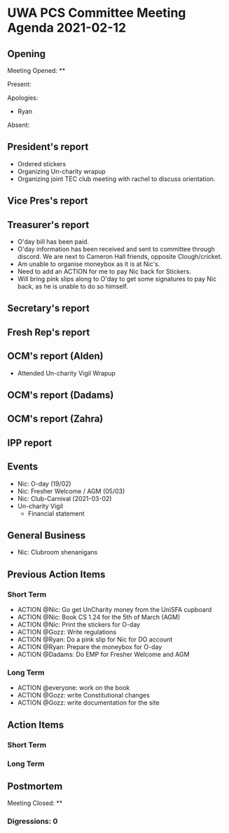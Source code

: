 # UWA PCS Committee Meeting Agenda 2021-02-12

## Opening

Meeting Opened: **

Present:

Apologies:

- Ryan

Absent:

## President's report

- Ordered stickers
- Organizing Un-charity wrapup
- Organizing joint TEC club meeting with rachel to discuss orientation.

## Vice Pres's report

## Treasurer's report

- O'day bill has been paid.
- O'day information has been received and sent to committee through discord.
We are next to Cameron Hall friends, opposite Clough/cricket.
- Am unable to organise moneybox as it is at Nic's.
- Need to add an ACTION for me to pay Nic back for Stickers.
- Will bring pink slips along to O'day to get some signatures to pay Nic back, as he is unable to do so himself.  

## Secretary's report

## Fresh Rep's report

## OCM's report (Alden)

- Attended Un-charity Vigil Wrapup

## OCM's report (Dadams)

## OCM's report (Zahra)

## IPP report

## Events

- Nic: O-day (19/02)
- Nic: Fresher Welcome / AGM (05/03)
- Nic: Club-Carnival (2021-03-02)
- Un-charity Vigil
  - Financial statement

## General Business

- Nic: Clubroom shenanigans

## Previous Action Items

### Short Term

- ACTION @Nic: Go get UnCharity money from the UniSFA cupboard
- ACTION @Nic: Book CS 1.24 for the 5th of March (AGM)
- ACTION @Nic: Print the stickers for O-day
- ACTION @Gozz: Write regulations
- ACTION @Ryan: Do a pink slip for Nic for DO account
- ACTION @Ryan: Prepare the moneybox for O-day
- ACTION @Dadams: Do EMP for Fresher Welcome and AGM

### Long Term

- ACTION @everyone: work on the book
- ACTION @Gozz: write Constitutional changes
- ACTION @Gozz: write documentation for the site

## Action Items

### Short Term

### Long Term

## Postmortem

Meeting Closed: **

### Digressions: 0
